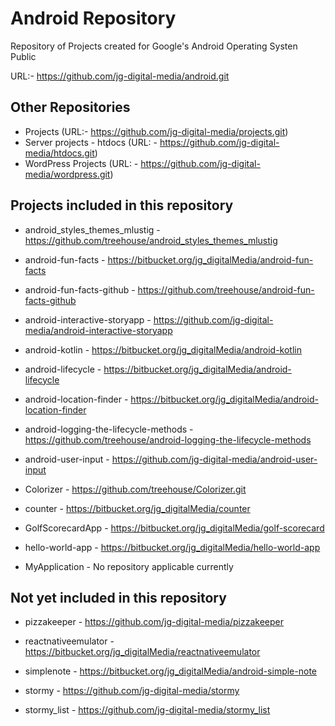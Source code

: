 # Android Repository

Repository of Projects created for Google's Android Operating Systen Public 

URL:- https://github.com/jg-digital-media/android.git

## Other Repositories

+ Projects (URL:- https://github.com/jg-digital-media/projects.git) 
+ Server projects - htdocs (URL: - https://github.com/jg-digital-media/htdocs.git)  
+ WordPress Projects (URL: - https://github.com/jg-digital-media/wordpress.git)

## Projects included in this repository

+ android_styles_themes_mlustig - https://github.com/treehouse/android_styles_themes_mlustig

+ android-fun-facts - https://bitbucket.org/jg_digitalMedia/android-fun-facts

+ android-fun-facts-github - https://github.com/treehouse/android-fun-facts-github

+ android-interactive-storyapp - https://github.com/jg-digital-media/android-interactive-storyapp

+ android-kotlin - https://bitbucket.org/jg_digitalMedia/android-kotlin

+ android-lifecycle - https://bitbucket.org/jg_digitalMedia/android-lifecycle

+ android-location-finder - https://bitbucket.org/jg_digitalMedia/android-location-finder

+ android-logging-the-lifecycle-methods - https://github.com/treehouse/android-logging-the-lifecycle-methods

+ android-user-input - https://github.com/jg-digital-media/android-user-input

+ Colorizer - https://github.com/treehouse/Colorizer.git

+ counter - https://bitbucket.org/jg_digitalMedia/counter

+ GolfScorecardApp - https://bitbucket.org/jg_digitalMedia/golf-scorecard

+ hello-world-app - https://bitbucket.org/jg_digitalMedia/hello-world-app

+ MyApplication - No repository applicable currently


## Not yet included in this repository
+ pizzakeeper - https://github.com/jg-digital-media/pizzakeeper

+ reactnativeemulator - https://bitbucket.org/jg_digitalMedia/reactnativeemulator

+ simplenote - https://bitbucket.org/jg_digitalMedia/android-simple-note

+ stormy - https://github.com/jg-digital-media/stormy

+ stormy_list - https://github.com/jg-digital-media/stormy_list
